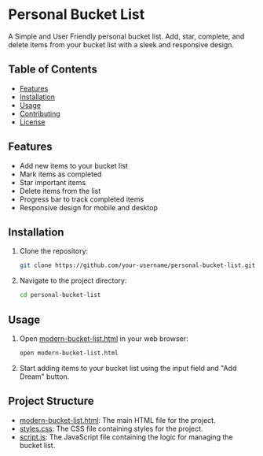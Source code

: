# Personal Bucket List

A Simple and User Friendly personal bucket list. Add, star, complete, and delete items from your bucket list with a sleek and responsive design.

## Table of Contents

- [Features](#features)
- [Installation](#installation)
- [Usage](#usage)
- [Contributing](#contributing)
- [License](#license)

## Features

- Add new items to your bucket list
- Mark items as completed
- Star important items
- Delete items from the list
- Progress bar to track completed items
- Responsive design for mobile and desktop

## Installation

1. Clone the repository:
    ```sh
    git clone https://github.com/your-username/personal-bucket-list.git
    ```
2. Navigate to the project directory:
    ```sh
    cd personal-bucket-list
    ```

## Usage

1. Open [modern-bucket-list.html](http://_vscodecontentref_/0) in your web browser:
    ```sh
    open modern-bucket-list.html
    ```
2. Start adding items to your bucket list using the input field and "Add Dream" button.

## Project Structure

- [modern-bucket-list.html](http://_vscodecontentref_/1): The main HTML file for the project.
- [styles.css](http://_vscodecontentref_/2): The CSS file containing styles for the project.
- [script.js](http://_vscodecontentref_/3): The JavaScript file containing the logic for managing the bucket list.
